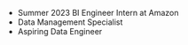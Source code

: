 - Summer 2023 BI Engineer Intern at Amazon
- Data Management Specialist
- Aspiring Data Engineer

<!---
cristopheridlc/cristopheridlc is a ✨ special ✨ repository because its `README.md` (this file) appears on your GitHub profile.
You can click the Preview link to take a look at your changes.
--->
